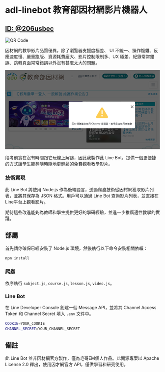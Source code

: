 # adl-linebot 教育部因材網影片機器人

## [ID: @206usbec](https://lin.ee/LCCKeEI)

![QR Code](https://qr-official.line.me/gs/M_206usbec_GW.png?oat_content=qr)

因材網的教學影片品質優異，除了瀏覽器支援度極差、 UI 不統一、操作複雜、反應速度慢、嚴重跑版、資源耗費龐大、影片控制限制多、UX 極差、紀錄常常錯誤、跳轉頁面常常錯誤以外沒有甚麼太大的問題。

![頂級 UI](ui.png)

段考前實在沒有時間跟它玩線上解謎，因此我製作此 Line Bot，提供一個更便捷的方式讓學生能夠隨時隨地更輕鬆的免費觀看教學影片。

### 技術實現

此 Line Bot 將使用 Node.js 作為後端語言，透過爬蟲技術從因材網獲取影片列表，並將其保存為 JSON 格式。用戶可以通過 Line Bot 查詢影片列表，並直接在Line平台上觀看影片。

期待這些改進能夠為教師和學生提供更好的學研經驗，並進一步推廣適性教學的實踐。

## 部屬

首先請你確保已經安裝了 Node.js 環境，然後執行以下命令安裝相關依賴：

```bash
npm install
```

### 爬蟲

依序執行 `subject.js`, `course.js`, `lesson.js`, `video.js`。

### Line Bot

在 Line Developer Console 創建一個 Message API，並將其 Channel Access Token 和 Channel Secret 填入 `.env` 文件中。

```bash
COOKIE=YOUR_COOKIE
CHANNEL_SECRET=YOUR_CHANNEL_SECRET
```

## 備註

此 Line Bot 並非因材網官方製作，僅為毛哥EM個人作品。此開源專案以 Apache License 2.0 釋出，使用因才網官方 API，僅供學習和研究使用。
